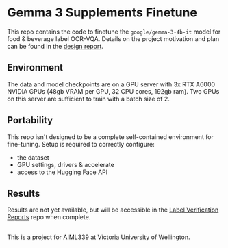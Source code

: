 # Gemma 3 Supplements Finetune

This repo contains the code to finetune the `google/gemma-3-4b-it` model for food & beverage label OCR-VQA. Details on the project motivation and plan can be found in the [design report](https://github.com/LennoxC/Label-Verification-Reports/blob/main/Design%20Report/pdf/Automatic%20Label%20Verification%20Design%20Report.pdf).

## Environment
The data and model checkpoints are on a GPU server with 3x RTX A6000 NVIDIA GPUs (48gb VRAM per GPU, 32 CPU cores, 192gb ram). Two GPUs on this server are sufficient to train with a batch size of 2.

## Portability
This repo isn't designed to be a complete self-contained environment for fine-tuning. Setup is required to correctly configure:
- the dataset
- GPU settings, drivers & accelerate
- access to the Hugging Face API

## Results
Results are not yet available, but will be accessible in the [Label Verification Reports](https://github.com/LennoxC/Label-Verification-Reports) repo when complete.

## 
This is a project for AIML339 at Victoria University of Wellington.